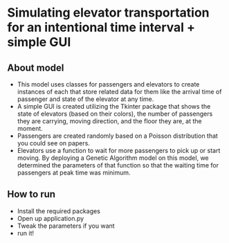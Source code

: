# Simulating elevator transportation for an intentional time interval + simple GUI
## About model
- This model uses classes for passengers and elevators to create instances of each that store related data for them like the arrival time of passenger and state of the elevator at any time.
- A simple GUI is created utilizing the Tkinter package that shows the state of elevators (based on their colors), the number of passengers they are carrying, moving direction, and the floor they are, at the moment.
- Passengers are created randomly based on a Poisson distribution that you could see on papers.
- Elevators use a function to wait for more passengers to pick up or start moving. By deploying a Genetic Algorithm model on this model, we determined the parameters of that function so that the waiting time for passengers at peak time was minimum.

## How to run
- Install the required packages
- Open up application.py
- Tweak the parameters if you want
- run it!


